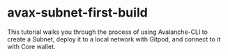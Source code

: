# avax-subnet-first-build
This tutorial walks you through the process of using Avalanche-CLI to create a Subnet, deploy it to a local network with Gitpod, and connect to it with Core wallet.
